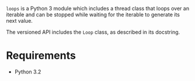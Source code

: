 `loops` is a Python 3 module which includes a thread class that loops over an iterable and can be stopped while waiting for the iterable to generate its next value.

The versioned API includes the `Loop` class, as described in its docstring.

Requirements
============

*   Python 3.2
